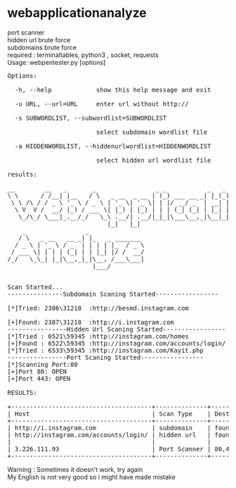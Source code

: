 # webapplicationanalyze
port scanner </br>
hidden url brute force</br>
subdomains brute force</br>
required : terminaltables, python3 , socket, requests</br>
Usage: webpentester.py [options]</br>
<pre>
Options:</br>
  -h, --help            show this help message and exit</br>
  -u URL, --url=URL     enter url without http://</br>
  -s SUBWORDLIST, --subwordlist=SUBWORDLIST</br>
                        select subdomain wordlist file</br>
  -a HIDDENWORDLIST, --hiddenurlwordlist=HIDDENWORDLIST</br>
                        select hidden url wordlist file</br>
results:</br>
__        __   _       _                _ _           _   _
\ \      / /__| |__   / \   _ __  _ __ | (_) ___ __ _| |_(_) ___  _ __
 \ \ /\ / / _ \ '_ \ / _ \ | '_ \| '_ \| | |/ __/ _` | __| |/ _ \| '_ \
  \ V  V /  __/ |_) / ___ \| |_) | |_) | | | (_| (_| | |_| | (_) | | | |
   \_/\_/ \___|_.__/_/   \_\ .__/| .__/|_|_|\___\__,_|\__|_|\___/|_| |_|
                           |_|   |_|
    _                _
   / \   _ __   __ _| |_   _ _______
  / _ \ | '_ \ / _` | | | | |_  / _ \
 / ___ \| | | | (_| | | |_| |/ /  __/
/_/   \_\_| |_|\__,_|_|\__, /___\___|
                       |___/

                                                              
Scan Started...
---------------Subdomain Scaning Started-----------------</br>
[*]Tried: 2386\31218  :http://besmd.instagram.com</br>
[+]Found: 2387\31218  :http://i.instagram.com                                                       
----------------Hidden Url Scaning Started-----------------
[*]Tried : 6521\59345 :http://instagram.com/homes
[+]Found : 6522\59345 :http://instagram.com/accounts/login/
[*]Tried : 6533\59345 :http://instagram.com/Kayit.php
----------------Port Scaning Started-----------------
[*]Scanning Port:80
[+]Port 80: OPEN
[+]Port 443: OPEN

RESULTS:
                          
+--------------------------------------+--------------+---------+
| Host                                 | Scan Type    | Dest    |
+--------------------------------------+--------------+---------+
| http://i.instagram.com               | subdomain    | found   |
| http://instagram.com/accounts/login/ | hidden url   | found   |
|                                      |              |         |
| 3.226.111.93                         | Port Scanner | 80,443  |
+--------------------------------------+--------------+---------+
</pre>
</p>
<b1>Warning : Sometimes it doesn't work, try again</b1></br>
My English is not very good so i might have made mistake

